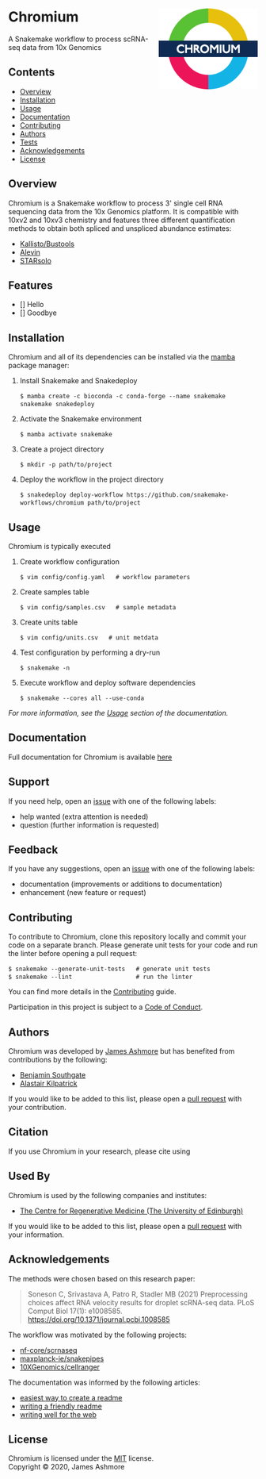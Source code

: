 # Chromium <img align="right" width="200" src="images/roundel.png">

A Snakemake workflow to process scRNA-seq data from 10x Genomics

## Contents

* [Overview](#overview)
* [Installation](#installation)
* [Usage](#usage)
* [Documentation](#documentation)
* [Contributing](#contributing)
* [Authors](#authors)
* [Tests](#tests)
* [Acknowledgements](#acknowledgements)
* [License](#license)

## Overview

Chromium is a Snakemake workflow to process 3' single cell RNA sequencing data from the 10x Genomics platform. It is compatible with 10xv2 and 10xv3 chemistry and features three different quantification methods to obtain both spliced and unspliced abundance estimates:

* [Kallisto/Bustools](https://doi.org/10.1038/s41587-021-00870-2)
* [Alevin](https://doi.org/10.1186/s13059-019-1670-y)
* [STARsolo](https://doi.org/10.1101/2021.05.05.442755)

## Features

- [] Hello
- [] Goodbye

## Installation

Chromium and all of its dependencies can be installed via the [mamba](https://github.com/mamba-org/mamba) package manager:

1. Install Snakemake and Snakedeploy

   ```console
   $ mamba create -c bioconda -c conda-forge --name snakemake snakemake snakedeploy
   ```

2. Activate the Snakemake environment

   ```console
   $ mamba activate snakemake
   ```

3. Create a project directory

   ```console
   $ mkdir -p path/to/project
   ```

4. Deploy the workflow in the project directory

   ```console
   $ snakedeploy deploy-workflow https://github.com/snakemake-workflows/chromium path/to/project
   ```

## Usage

Chromium is typically executed




1. Create workflow configuration

   ```console
   $ vim config/config.yaml   # workflow parameters
   ```

2. Create samples table

   ```console
   $ vim config/samples.csv   # sample metadata
   ```

3. Create units table

   ```console
   $ vim config/units.csv   # unit metdata
   ```

4. Test configuration by performing a dry-run

   ```console
   $ snakemake -n
   ```

5. Execute workflow and deploy software dependencies

    ```console
    $ snakemake --cores all --use-conda
    ```

*For more information, see the [Usage](workflow/documentation.md#usage) section of the documentation.*

## Documentation

Full documentation for Chromium is available [here](workflow/documentation.md)

## Support

If you need help, open an [issue](https://github.com/jma1991/scrnaseq/issues) with one of the following labels:

- help wanted (extra attention is needed)
- question (further information is requested)

## Feedback

If you have any suggestions, open an [issue](https://github.com/jma1991/scrnaseq/issues) with one of the following labels:

- documentation (improvements or additions to documentation)
- enhancement (new feature or request)

## Contributing

To contribute to Chromium, clone this repository locally and commit your code on a separate branch. Please generate unit tests for your code and run the linter before opening a pull request:

```console
$ snakemake --generate-unit-tests   # generate unit tests
$ snakemake --lint                  # run the linter
```

You can find more details in the [Contributing](CONTRIBUTING.md) guide. 

Participation in this project is subject to a [Code of Conduct](CODE_OF_CONDUCT.md).

## Authors

Chromium was developed by [James Ashmore](https://www.github.com/jma1991) but has benefited from contributions by the following:

- [Benjamin Southgate](#)
- [Alastair Kilpatrick](#)

If you would like to be added to this list, please open a [pull request](https://github.com/jma1991/scrnaseq/pulls) with your contribution.

## Citation

If you use Chromium in your research, please cite using

## Used By

Chromium is used by the following companies and institutes:

- [The Centre for Regenerative Medicine (The University of Edinburgh)](https://www.ed.ac.uk/regenerative-medicine)

If you would like to be added to this list, please open a [pull request](https://github.com/jma1991/scrnaseq/pulls) with your information.

## Acknowledgements

The methods were chosen based on this research paper:

> Soneson C, Srivastava A, Patro R, Stadler MB (2021) Preprocessing choices affect RNA velocity results for droplet scRNA-seq data. PLoS Comput Biol 17(1): e1008585. https://doi.org/10.1371/journal.pcbi.1008585

The workflow was motivated by the following projects:

- [nf-core/scrnaseq](https://github.com/nf-core/scrnaseq)
- [maxplanck-ie/snakepipes](https://github.com/maxplanck-ie/snakepipes)
- [10XGenomics/cellranger](https://github.com/10XGenomics/cellranger)

The documentation was informed by the following articles:

- [easiest way to create a readme](https://readme.so)
- [writing a friendly readme](https://rowanmanning.com/posts/writing-a-friendly-readme/)
- [writing well for the web](https://www.gov.uk/guidance/content-design/writing-for-gov-uk)

## License

Chromium is licensed under the [MIT](LICENSE.md) license.  
Copyright &copy; 2020, James Ashmore
